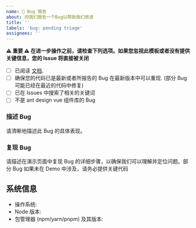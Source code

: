 ```yaml
---
name: 🐛 Bug 报告
about: 向我们报告一个Bug以帮助我们改进
title: ''
labels: 'bug: pending triage'
assignees: ''
---
```


**⚠️ 重要 ⚠️ 在进一步操作之前，请检查下列选项。如果您忽视此模板或者没有提供关键信息，您的 Issue 将直接被关闭**

- [ ] 已阅读 [文档](https://DoverDee.github.io/access-control-doc/).
- [ ] 确保您的代码已是最新或者所报告的 Bug 在最新版本中可以重现. (部分 Bug 可能已经在最近的代码中修复)
- [ ] 已在 Issues 中搜索了相关的关键词
- [ ] 不是 ant design vue 组件库的 Bug

### 描述 Bug

请清晰地描述此 Bug 的具体表现。

### 复现 Bug

请描述在演示页面中复现 Bug 的详细步骤，以确保我们可以理解并定位问题。部分 Bug 如果未在 Demo 中涉及，请务必提供关键代码

## 系统信息

- 操作系统:
- Node 版本:
- 包管理器 (npm/yarn/pnpm) 及其版本:
